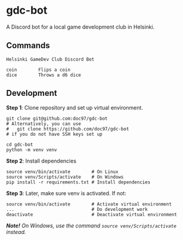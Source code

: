 # gdc-bot

A Discord bot for a local game development club in Helsinki.

## Commands

```
Helsinki GameDev Club Discord Bot

coin        Flips a coin
dice        Throws a d6 dice
```

## Development

**Step 1**: Clone repository and set up virtual environment.
```
git clone git@github.com:doc97/gdc-bot
# Alternatively, you can use
#   git clone https://github.com/doc97/gdc-bot
# if you do not have SSH keys set up

cd gdc-bot
python -m venv venv
```

**Step 2**: Install dependencies

```
source venv/bin/activate        # On Linux
source venv/Scripts/activate    # On Windows
pip install -r requirements.txt # Install dependencies
```

**Step 3**: Later, make sure venv is activated. If not:
```
source venv/bin/activate        # Activate virtual environment
...                             # Do development work
deactivate                      # Deactivate virtual environment
```

_**Note!** On Windows, use the command `source venv/Scripts/activate`
instead._